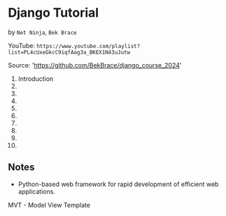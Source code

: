 # Django Tutorial
by `Net Ninja`, `Bek Brace`

YouTube: `https://www.youtube.com/playlist?list=PL4cUxeGkcC9iqfAag3a_BKEX1N43uJutw`

Source: 'https://github.com/BekBrace/django_course_2024'

1. Introduction
2.
3.
4.
5.
6.
7.
8.
9.
10.


## Notes

* Python-based web framework for rapid development of efficient web applications.

MVT - Model View Template